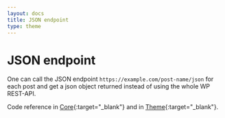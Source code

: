 ```yaml
---
layout: docs
title: JSON endpoint
type: theme
---
```

# JSON endpoint
One can call the JSON endpoint `https://example.com/post-name/json` for each post and get a json object returned instead of using the whole WP REST-API.  

Code reference in [Core](https://github.com/level-level/Clarkson-Core/blob/master/lib/clarkson-core-templates.php#L23-L27){:target="_blank"} and in [Theme](https://github.com/level-level/Clarkson-Theme/blob/master/functions/rewrites.php){:target="_blank"}.